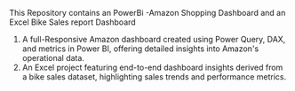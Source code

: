 This Repository contains an PowerBi -Amazon Shopping Dashboard and an Excel Bike Sales report Dashboard

1. A full-Responsive Amazon dashboard created using Power Query, DAX, and metrics in Power BI, offering detailed insights into Amazon's operational data.
2. An Excel project featuring end-to-end dashboard insights derived from a bike sales dataset, highlighting sales trends and performance metrics.
